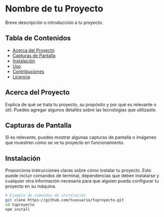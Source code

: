 # Nombre de tu Proyecto

Breve descripción o introducción a tu proyecto.

## Tabla de Contenidos

- [Acerca del Proyecto](#acerca-del-proyecto)
- [Capturas de Pantalla](#capturas-de-pantalla)
- [Instalación](#instalación)
- [Uso](#uso)
- [Contribuciones](#contribuciones)
- [Licencia](#licencia)

## Acerca del Proyecto

Explica de qué se trata tu proyecto, su propósito y por qué es relevante o útil. Puedes agregar algunos detalles sobre las tecnologías que utilizaste.

## Capturas de Pantalla

Si es relevante, puedes mostrar algunas capturas de pantalla o imágenes que muestren cómo se ve tu proyecto en funcionamiento.

## Instalación

Proporciona instrucciones claras sobre cómo instalar tu proyecto. Esto puede incluir comandos de terminal, dependencias que deben instalarse y cualquier otra información necesaria para que alguien pueda configurar tu proyecto en su máquina.

```bash
# Ejemplo de comandos de instalación
git clone https://github.com/tuusuario/tuproyecto.git
cd tuproyecto
npm install
